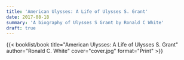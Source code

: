 ```yaml
---
title: 'American Ulysses: A Life of Ulysses S. Grant'
date: 2017-08-18
summary: 'A biography of Ulysses S Grant by Ronald C White'
draft: true
---
```


{{< booklist/book
title="American Ulysses: A Life of Ulysses S. Grant"
author="Ronald C. White"
cover="cover.jpg"
format="Print" >}}
